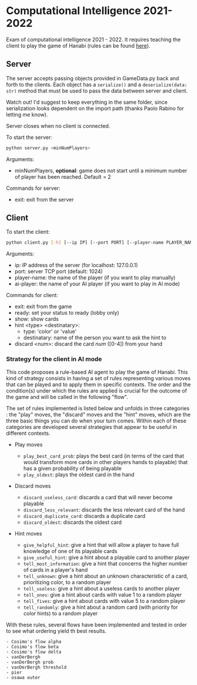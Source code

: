 # Computational Intelligence 2021-2022

Exam of computational intelligence 2021 - 2022. It requires teaching the client to play the game of Hanabi (rules can be found [here](https://www.spillehulen.dk/media/102616/hanabi-card-game-rules.pdf)).

## Server

The server accepts passing objects provided in GameData.py back and forth to the clients.
Each object has a ```serialize()``` and a ```deserialize(data: str)``` method that must be used to pass the data between server and client.

Watch out! I'd suggest to keep everything in the same folder, since serialization looks dependent on the import path (thanks Paolo Rabino for letting me know).

Server closes when no client is connected.

To start the server:

```bash
python server.py <minNumPlayers>
```

Arguments:

+ minNumPlayers, __optional__: game does not start until a minimum number of player has been reached. Default = 2


Commands for server:

+ exit: exit from the server

## Client

To start the client:

```bash
python client.py [-h] [--ip IP] [--port PORT] [--player-name PLAYER_NAME | --ai-player AI_PLAYER]
```

Arguments:

+ ip: IP address of the server (for localhost: 127.0.0.1)
+ port: server TCP port (default: 1024)
+ player-name: the name of the player (if you want to play manually)
+ ai-player: the name of your AI player (if you want to play in AI mode)

Commands for client:

+ exit: exit from the game
+ ready: set your status to ready (lobby only)
+ show: show cards
+ hint \<type> \<destinatary>:
  + type: 'color' or 'value'
  + destinatary: name of the person you want to ask the hint to
+ discard \<num>: discard the card *num* (\[0-4]) from your hand

### Strategy for the client in AI mode

This code proposes a rule-based AI agent to play the game of Hanabi.
This kind of strategy consists in having a set of rules representing
various moves that can be played and to apply them in specific contexts.
The order and the condition(s) under which the rules are applied is crucial
for the outcome of the game and will be called in the following "flow".

The set of rules implemented is listed below and unfolds in three categories :
the "play" moves, the "discard" moves and the "hint" moves, which are the
three basic things you can do when your turn comes. Within each of these
categories are developed several strategies that appear to be useful in
different contexts.

+ Play moves
  + ```play_best_card_prob```: plays the best card (in terms of the card that 
  would transform more cards in other players hands to playable) that has
  a given probability of being playable
  + ```play_oldest```: plays the oldest card in the hand

+ Discard moves
  + ```discard_useless_card```: discards a card that will never become playable
  + ```discard_less_relevant```: discards the less relevant card of the hand
  + ```discard_duplicate_card```: discards a duplicate card
  + ```discard_oldest```: discards the oldest card

+ Hint moves
    - ```give_helpful_hint```: give a hint that will allow a player to have full knowledge of one of its playable
        cards
    - ```give_useful_hint```: give a hint about a playable card to another player
    - ```tell_most_information```: give a hint that concerns the higher number of cards in a player's hand
    - ```tell_unknown```: give a hint about an unknown characteristic of a card, prioritizing color, to a random player
    - ```tell_useless```: give a hint about a useless cards to another player
    - ```tell_ones```: give a hint about cards with value 1 to a random player
    - ```tell_fives```: give a hint about cards with value 5 to a random player
    - ```tell_randomly```: give a hint about a random card (with priority for color hints) to a random player


With these rules, several flows have been implemented and tested in order to see
what ordering yield th best results.

    - Cosimo's flow alpha
    - Cosimo's flow beta
    - Cosimo's flow delta
    - vanDerBergh
    - vanDerBergh prob
    - vanDerBergh threshold
    - pier
    - osawa outer




